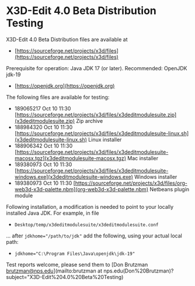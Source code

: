 # X3D-Edit 4.0 Beta Distribution Testing

X3D-Edit 4.0 Beta Distribution files are available at
* [https://sourceforge.net/projects/x3d/files](https://sourceforge.net/projects/x3d/files)

Prerequisite for operation: Java JDK 17 (or later).  Recommended: OpenJDK jdk-19
* [https://openjdk.org](https://openjdk.org)

The following files are available for testing:

* 189065217 Oct 10 11:30 [https://sourceforge.net/projects/x3d/files/x3deditmodulesuite.zip](x3deditmodulesuite.zip) Zip archive
* 188984320 Oct 10 11:30 [https://sourceforge.net/projects/x3d/files/x3deditmodulesuite-linux.sh](x3deditmodulesuite-linux.sh) Linux installer
* 188906342 Oct 10 11:30 [https://sourceforge.net/projects/x3d/files/x3deditmodulesuite-macosx.tgz](x3deditmodulesuite-macosx.tgz) Mac installer
* 189380973 Oct 10 11:30 [https://sourceforge.net/projects/x3d/files/x3deditmodulesuite-windows.exe](x3deditmodulesuite-windows.exe) Windows installer
* 189380973 Oct 10 11:30 [https://sourceforge.net/projects/x3d/files/org-web3d-x3d-palette.nbm](org-web3d-x3d-palette.nbm) Netbeans plugin module

Following installation, a modification is needed to point to your locally installed Java JDK.
For example, in file
*  <code>Desktop/temp/x3deditmodulesuite/x3deditmodulesuite.conf</code>

... after <code>jdkhome="/path/to/jdk"</code> add the following, using your actual local path:
* <code>jdkhome="C:\Program Files\Java\openjdk\jdk-19"</code>

Test reports welcome, please send them to
[Don Brutzman brutzman@nps.edu](mailto:brutzman at nps.edu(Don%20Brutzman)?subject="X3D-Edit%204.0%20Beta%20Testing)
